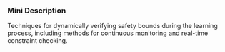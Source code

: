 ### Mini Description

Techniques for dynamically verifying safety bounds during the learning process, including methods for continuous monitoring and real-time constraint checking.
